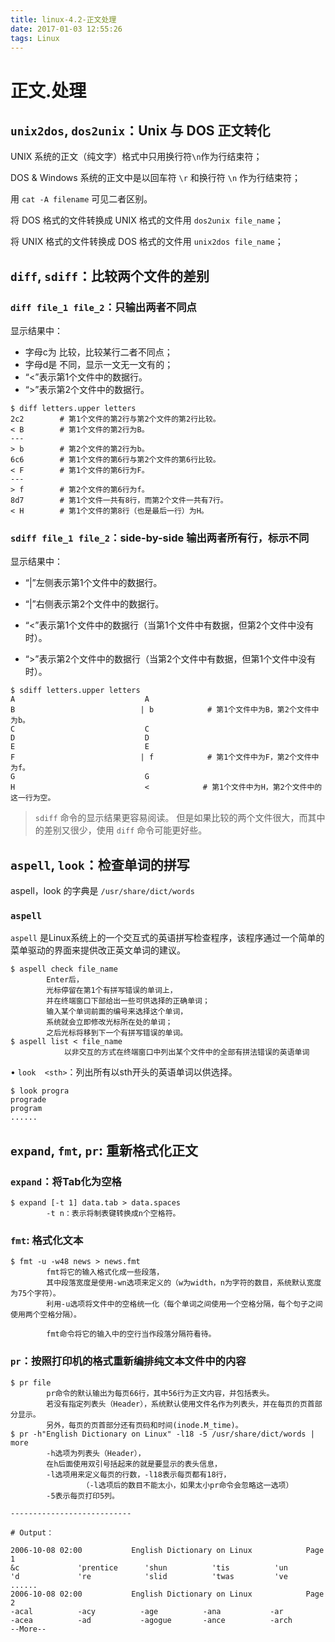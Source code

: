 ```yaml
---
title: linux-4.2-正文处理
date: 2017-01-03 12:55:26
tags: Linux
---
```


# 正文.处理

## `unix2dos`, `dos2unix`：Unix 与 DOS 正文转化

UNIX 系统的正文（纯文字）格式中只用换行符`\n`作为行结束符；

DOS & Windows 系统的正文中是以回车符 `\r` 和换行符 `\n` 作为行结束符；

用 `cat -A filename` 可见二者区别。

将 DOS 格式的文件转换成 UNIX 格式的文件用 `dos2unix file_name`；

将 UNIX 格式的文件转换成 DOS 格式的文件用 `unix2dos file_name`；

## `diff`, `sdiff`：比较两个文件的差别

### `diff file_1 file_2`：只输出两者不同点

显示结果中：

- 字母c为 比较，比较某行二者不同点；
- 字母d是 不同，显示一文无一文有的；
- “<”表示第1个文件中的数据行。
- “>”表示第2个文件中的数据行。

```
$ diff letters.upper letters
2c2        # 第1个文件的第2行与第2个文件的第2行比较。
< B        # 第1个文件的第2行为B。
---
> b        # 第2个文件的第2行为b。
6c6        # 第1个文件的第6行与第2个文件的第6行比较。
< F        # 第1个文件的第6行为F。
---
> f        # 第2个文件的第6行为f。
8d7        # 第1个文件一共有8行，而第2个文件一共有7行。
< H        # 第1个文件的第8行（也是最后一行）为H。
```

### `sdiff file_1 file_2`：side-by-side 输出两者所有行，标示不同

显示结果中：

- “|”左侧表示第1个文件中的数据行。

- “|”右侧表示第2个文件中的数据行。

- “<”表示第1个文件中的数据行（当第1个文件中有数据，但第2个文件中没有时）。

- “>”表示第2个文件中的数据行（当第2个文件中有数据，但第1个文件中没有时）。

```
$ sdiff letters.upper letters
A                             A
B                            | b            # 第1个文件中为B，第2个文件中为b。
C                             C 
D                             D
E                             E
F                            | f            # 第1个文件中为F，第2个文件中为f。
G                             G
H                             <            # 第1个文件中为H，第2个文件中的这一行为空。
```

> `sdiff` 命令的显示结果更容易阅读。
> 但是如果比较的两个文件很大，而其中的差别又很少，使用 `diff` 命令可能更好些。

## `aspell`, `look`：检查单词的拼写

aspell，look 的字典是 `/usr/share/dict/words `

###  `aspell`

`aspell` 是Linux系统上的一个交互式的英语拼写检查程序，该程序通过一个简单的菜单驱动的界面来提供改正英文单词的建议。

```
$ aspell check file_name
        Enter后，
        光标停留在第1个有拼写错误的单词上，
        并在终端窗口下部给出一些可供选择的正确单词；
        输入某个单词前面的编号来选择这个单词，
        系统就会立即修改光标所在处的单词；
        之后光标将移到下一个有拼写错误的单词。
$ aspell list < file_name
            以非交互的方式在终端窗口中列出某个文件中的全部有拼法错误的英语单词
```

• `look  <sth>`：列出所有以sth开头的英语单词以供选择。

```
$ look progra
prograde
program
......
```

## `expand`, `fmt`, `pr`: 重新格式化正文

### `expand`：将Tab化为空格

```
$ expand [-t 1] data.tab > data.spaces
        -t n：表示将制表键转换成n个空格符。
```

### `fmt`: 格式化文本

```
$ fmt -u -w48 news > news.fmt
        fmt将它的输入格式化成一些段落，
        其中段落宽度是使用-wn选项来定义的（w为width，n为字符的数目，系统默认宽度为75个字符）。
        利用-u选项将文件中的空格统一化（每个单词之间使用一个空格分隔，每个句子之间使用两个空格分隔）。
            
        fmt命令将它的输入中的空行当作段落分隔符看待。
```

### `pr`：按照打印机的格式重新编排纯文本文件中的内容

```
$ pr file
        pr命令的默认输出为每页66行，其中56行为正文内容，并包括表头。
        若没有指定列表头（Header），系统默认使用文件名作为列表头，并在每页的页首部分显示。
        另外，每页的页首部分还有页码和时间(inode.M_time)。
$ pr -h"English Dictionary on Linux" -l18 -5 /usr/share/dict/words | more
        -h选项为列表头（Header），
        在h后面使用双引号括起来的就是要显示的表头信息，
        -l选项用来定义每页的行数，-l18表示每页都有18行，
                （-l选项后的数目不能太小，如果太小pr命令会忽略这一选项）
        -5表示每页打印5列。
        
---------------------------
        
# Output：

2006-10-08 02:00           English Dictionary on Linux            Page 1
&c             'prentice      'shun          'tis          'un
'd             're            'slid          'twas         've
......
2006-10-08 02:00           English Dictionary on Linux            Page 2
-acal          -acy          -age          -ana           -ar
-acea          -ad           -agogue       -ance          -arch
--More--
```

